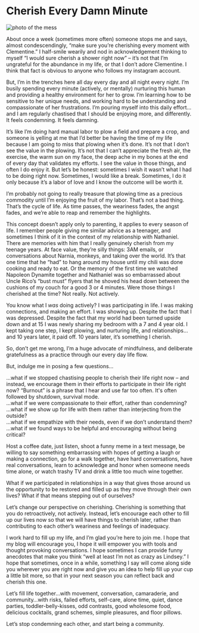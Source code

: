 # Cherish Every Damn Minute
![photo of the mess](https://oddjuxtaposition.com/site/images/themess.jpg "The Mess")

About once a week (sometimes more often) someone stops me and says, almost condescendingly, “make sure you’re cherishing every moment with Clementine.”  I half-smile wearily and nod in acknowledgement thinking to myself “I would sure cherish a shower right now” – it’s not that I’m ungrateful for the abundance in my life, or that I don’t adore Clementine. I think that fact is obvious to anyone who follows my instagram account.  

But, I’m in the trenches here all day every day and all night every night. I’m busily spending every minute (actively, or mentally) nurturing this human and providing a healthy environment for her to grow.  I’m learning how to be sensitive to her unique needs, and working hard to be understanding and compassionate of her frustrations.  I’m pouring myself into this daily effort…and I am regularly chastised that I should be enjoying more, and differently.   It feels condemning.   It feels damning.  

It’s like I’m doing hard manual labor to plow a field and prepare a crop, and someone is yelling at me that I’d better be having the time of my life because I am going to miss that plowing when it’s done.  It’s not that I don’t see the value in the plowing.  It’s not that I can’t appreciate the fresh air, the exercise, the warm sun on my face, the deep ache in my bones at the end of every day that validates my efforts.  I see the value in those things, and often I do enjoy it.  But let’s be honest: sometimes I wish it wasn’t what I had to be doing right now.  Sometimes, I would like a break.  Sometimes, I do it only because it’s a labor of love and I know the outcome will be worth it.  

I’m probably not going to really treasure that plowing time as a precious commodity until I’m enjoying the fruit of my labor.  That’s not a bad thing. That’s the cycle of life.  As time passes, the weariness fades, the angst fades, and we’re able to reap and remember the highlights.  

This concept doesn’t apply only to parenting, it applies to every season of life.  I remember people giving me similar advice as a teenager, and sometimes I think of it in the context of my relationship with Nathaniel.  There are memories with him that I really genuinely cherish from my teenage years.  At face value, they’re silly things: 3AM emails, or conversations about Narnia, monkeys, and taking over the world.  It’s that one time that he “had” to hang around my house until my chili was done cooking and ready to eat.  Or the memory of the first time we watched Napoleon Dynamite together and Nathaniel was so embarrassed about Uncle Rico’s “bust must” flyers that he shoved his head down between the cushions of my couch for a good 3 or 4 minutes.  Were those things I cherished at the time?  Not really.  Not actively.  

You know what I *was* doing actively?  I was participating in life.  I was making connections, and making an effort.  I was showing up.  Despite the fact that I was depressed.  Despite the fact that my world had been turned upside down and at 15 I was newly sharing my bedroom with a 7 and 4 year old.  I kept taking one step, I kept plowing, and nurturing life, and relationships…and 10 years later, it paid off.  10 years later, it’s something I cherish. 

So, don’t get me wrong, I’m a huge advocate of mindfulness, and deliberate gratefulness as a practice through our every day life flow.  

But, indulge me in posing a few questions…

…what if we stopped chastising people to cherish their life right now – and instead, we encourage them in their efforts to participate in their life right now?  “Burnout” is a phrase that I hear and use far too often. It's often followed by shutdown, survival mode.  
…what if we were compassionate to their effort, rather than condemning?  
…what if we show up for life with them rather than interjecting from the outside?  
…what if we empathize with their needs, even if we don’t understand them?  
…what if we found ways to be helpful and encouraging without being critical?

Host a coffee date, just listen, shoot a funny meme in a text message, be willing to say something embarrassing with hopes of getting a laugh or making a connection, go for a walk together, have hard conversations, have real conversations, learn to acknowledge and honor when someone needs time alone, or watch trashy TV and drink a little too much wine together.

What if we participated in relationships in a way that gives those around us the opportunity to be restored and filled up as they move through their own lives?  What if that means stepping out of ourselves?

Let’s change our perspective on cherishing.  Cherishing is something that you do retroactively, not actively.  Instead, let’s encourage each other to fill up our lives now so that we will have things to cherish later, rather than contributing to each other’s weariness and feelings of inadequacy.   

I work hard to fill up my life, and I’m glad you’re here to join me. I hope that my blog will encourage you, I  hope it will empower you with tools and thought provoking conversations. I hope sometimes I can provide funny anecdotes that make you think “well at least I’m not as crazy as Lindsey.”   I hope that sometimes, once in a while, something I say will come along side you wherever you are right now and give you an idea to help fill up your cup a little bit more, so that in your next season you can reflect back and cherish this one.  

Let’s fill life together…with movement, conversation, camaraderie, and community…with risks, failed efforts, self-care, alone time, quiet, dance parties, toddler-belly-kisses, odd contrasts, good wholesome food, delicious cocktails, grand schemes, simple pleasures, and floor pillows.

Let’s stop condemning each other, and start being a community.

[//]: # (These are reference links used in the body of this note and get stripped out when the markdown processor does its job. There is no need to format nicely because it shouldn't be seen. Thanks SO - http://stackoverflow.com/questions/4823468/store-comments-in-markdown-syntax)


   [Hawaiian Lava Salt]: <http://www.amazon.com/dp/B008XMBBU0/ref=sr_ph?ie=UTF8&qid=1454041345&sr=1&keywords=black+salt>